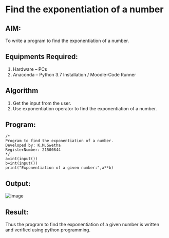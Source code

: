 # Find the exponentiation of a number

## AIM:
To write a program to find the exponentiation of a number.

## Equipments Required:
1. Hardware – PCs
2. Anaconda – Python 3.7 Installation / Moodle-Code Runner

## Algorithm
1. Get the input from the user.
2. Use exponentiation operator to find the exponentiation of a number.

## Program:
```
/*
Program to find the exponentiation of a number.
Developed by: K.M.Swetha
RegisterNumber: 21500844
*/
a=int(input())
b=int(input())
print("Exponentiation of a given number:",a**b)
```

## Output:
![image](https://user-images.githubusercontent.com/94228215/149765304-31cf5f8e-2b0b-4b4f-80b7-4d902a38ced7.png)



## Result:
Thus the program to find the exponentiation of a given number is written and verified using python programming.
